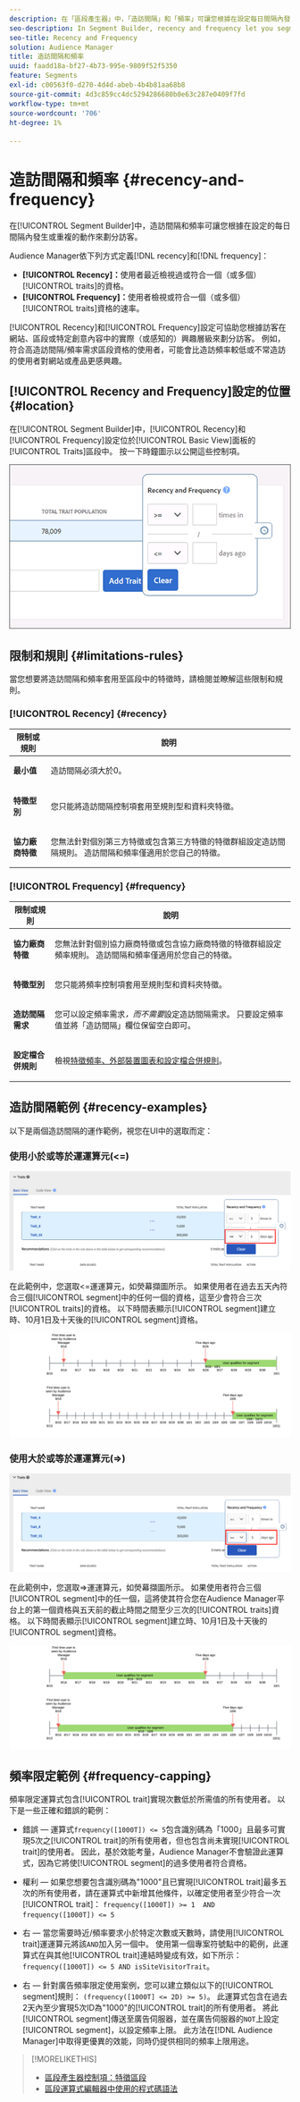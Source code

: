 ```yaml
---
description: 在「區段產生器」中，「造訪間隔」和「頻率」可讓您根據在設定每日間隔內發生或重複的動作來劃分訪客。
seo-description: In Segment Builder, recency and frequency let you segment visitors based on actions that occur or repeat over a set daily interval.
seo-title: Recency and Frequency
solution: Audience Manager
title: 造訪間隔和頻率
uuid: faadd18a-bf27-4b73-995e-9809f52f5350
feature: Segments
exl-id: c00563f0-d270-4d4d-abeb-4b4b81aa68b8
source-git-commit: 4d3c859cc4dc5294286680b0e63c287e0409f7fd
workflow-type: tm+mt
source-wordcount: '706'
ht-degree: 1%

---
```


# 造訪間隔和頻率 {#recency-and-frequency}

在[!UICONTROL Segment Builder]中，造訪間隔和頻率可讓您根據在設定的每日間隔內發生或重複的動作來劃分訪客。

Audience Manager依下列方式定義[!DNL recency]和[!DNL frequency]：

* **[!UICONTROL Recency]：**&#x200B;使用者最近檢視過或符合一個（或多個） [!UICONTROL traits]的資格。
* **[!UICONTROL Frequency]：**&#x200B;使用者檢視或符合一個（或多個） [!UICONTROL traits]資格的速率。

[!UICONTROL Recency]和[!UICONTROL Frequency]設定可協助您根據訪客在網站、區段或特定創意內容中的實際（或感知的）興趣層級來劃分訪客。 例如，符合高造訪間隔/頻率需求區段資格的使用者，可能會比造訪頻率較低或不常造訪的使用者對網站或產品更感興趣。

## [!UICONTROL Recency and Frequency]設定的位置 {#location}

在[!UICONTROL Segment Builder]中，[!UICONTROL Recency]和[!UICONTROL Frequency]設定位於[!UICONTROL Basic View]面板的[!UICONTROL Traits]區段中。 按一下時鐘圖示以公開這些控制項。

![](assets/recency_frequency.png)

## 限制和規則 {#limitations-rules}

當您想要將造訪間隔和頻率套用至區段中的特徵時，請檢閱並瞭解這些限制和規則。

### [!UICONTROL Recency] {#recency}

<table id="table_026064124C694D75B7A960457D50170B"> 
 <thead> 
  <tr> 
   <th colname="col1" class="entry"> 限制或規則 </th> 
   <th colname="col2" class="entry"> 說明 </th> 
  </tr> 
 </thead>
 <tbody> 
  <tr> 
   <td colname="col1"> <p> <b>最小值</b> </p> </td> 
   <td colname="col2"> <p>造訪間隔必須大於0。 </p> </td> 
  </tr>
  <tr> 
   <td colname="col1"> <p> <b>特徵型別</b> </p> </td> 
   <td colname="col2"> <p>您只能將造訪間隔控制項套用至規則型和資料夾特徵。 </p> </td> 
  </tr> 
  <tr> 
   <td colname="col1"> <p> <b>協力廠商特徵</b> </p> </td> 
   <td colname="col2"> <p>您無法針對個別第三方特徵或包含第三方特徵的特徵群組設定造訪間隔規則。 造訪間隔和頻率僅適用於您自己的特徵。 </p> </td> 
  </tr> 
 </tbody> 
</table>

### [!UICONTROL Frequency] {#frequency}

<table id="table_EBD621D26C8B4D03933E8C0753C892A7"> 
 <thead> 
  <tr> 
   <th colname="col1" class="entry"> 限制或規則 </th> 
   <th colname="col2" class="entry"> 說明 </th> 
  </tr> 
 </thead>
 <tbody> 
  <tr> 
   <td colname="col1"> <p> <b>協力廠商特徵</b> </p> </td> 
   <td colname="col2"> <p>您無法針對個別協力廠商特徵或包含協力廠商特徵的特徵群組設定頻率規則。 造訪間隔和頻率僅適用於您自己的特徵。 </p> </td> 
  </tr> 
  <tr> 
   <td colname="col1"> <p> <b>特徵型別</b> </p> </td> 
   <td colname="col2"> <p>您只能將頻率控制項套用至規則型和資料夾特徵。 </p> </td> 
  </tr> 
  <tr> 
   <td colname="col1"> <p> <b>造訪間隔需求</b> </p> </td> 
   <td colname="col2"> <p>您可以設定頻率需求<i>，而不需要</i>設定造訪間隔需求。 只要設定頻率值並將「造訪間隔」欄位保留空白即可。 </p> </td> 
  </tr> 
  <tr> 
   <td colname="col1"> <p><b>設定檔合併規則</b> </p> </td> 
   <td colname="col2"> <p>檢視<a href="../../faq/faq-profile-merge.md#trait-freq-device-rules">特徵頻率、外部裝置圖表和設定檔合併規則</a>。 </p> </td> 
  </tr> 
 </tbody> 
</table>

## 造訪間隔範例 {#recency-examples}

以下是兩個造訪間隔的運作範例，視您在UI中的選取而定：

### 使用小於或等於運運算元(&lt;=)

![小於等於](assets/less-than-equal-to.png)

在此範例中，您選取&lt;=運運算元，如熒幕擷圖所示。 如果使用者在過去五天內符合三個[!UICONTROL segment]中的任何一個的資格，這至少會符合三次[!UICONTROL traits]的資格。 以下時間表顯示[!UICONTROL segment]建立時、10月1日及十天後的[!UICONTROL segment]資格。

![最近5天](assets/last-5-days.png)

### 使用大於或等於運運算元(=>)

![大於等於](assets/greater-than-equal-to.png)

在此範例中，您選取=>運運算元，如熒幕擷圖所示。 如果使用者符合三個[!UICONTROL segment]中的任一個，這將使其符合您在Audience Manager平台上的第一個資格與五天前的截止時間之間至少三次的[!UICONTROL traits]資格。 以下時間表顯示[!UICONTROL segment]建立時、10月1日及十天後的[!UICONTROL segment]資格。

![先前資格](assets/earlier-qualification.png)


## 頻率限定範例 {#frequency-capping}

頻率限定運算式包含[!UICONTROL trait]實現次數低於所需值的所有使用者。 以下是一些正確和錯誤的範例：

* 錯誤 — 運算式`frequency([1000T]) <= 5`包含識別碼為「1000」且最多可實現5次之[!UICONTROL trait]的所有使用者，但也包含尚未實現[!UICONTROL trait]的使用者。 因此，基於效能考量，Audience Manager不會驗證此運算式，因為它將使[!UICONTROL segment]的過多使用者符合資格。

* 權利 — 如果您想要包含識別碼為&quot;1000&quot;且已實現[!UICONTROL trait]最多五次的所有使用者，請在運算式中新增其他條件，以確定使用者至少符合一次[!UICONTROL trait]： `frequency([1000T]) >= 1  AND  frequency([1000T]) <= 5`

* 右 — 當您需要時近/頻率要求小於特定次數或天數時，請使用[!UICONTROL trait]運運算元將該`AND`加入另一個中。 使用第一個專案符號點中的範例，此運算式在與其他[!UICONTROL trait]連結時變成有效，如下所示： `frequency([1000T]) <= 5 AND isSiteVisitorTrait`。

* 右 — 針對廣告頻率限定使用案例，您可以建立類似以下的[!UICONTROL segment]規則： `(frequency([1000T] <= 2D) >= 5)`。 此運算式包含在過去2天內至少實現5次ID為&quot;1000&quot;的[!UICONTROL trait]的所有使用者。 將此[!UICONTROL segment]傳送至廣告伺服器，並在廣告伺服器的`NOT`上設定[!UICONTROL segment]，以設定頻率上限。 此方法在[!DNL Audience Manager]中取得更優異的效能，同時仍提供相同的頻率上限用途。

>[!MORELIKETHIS]
>
>* [區段產生器控制項：特徵區段](../../features/segments/segment-builder.md#segment-builder-controls-traits)
>* [區段運算式編輯器中使用的程式碼語法](../../features/segments/segment-code-syntax.md)
